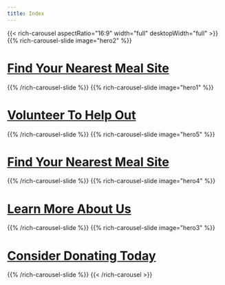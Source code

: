 ```yaml
--- 
title: Index
---
```


{{< rich-carousel aspectRatio="16:9" width="full" desktopWidth="full" >}}
{{% rich-carousel-slide image="hero2" %}}
# [Find Your Nearest Meal Site](/meals)
{{% /rich-carousel-slide %}}
{{% rich-carousel-slide image="hero1" %}}
# [Volunteer To Help Out](/get-involved)
{{% /rich-carousel-slide %}}
{{% rich-carousel-slide image="hero5" %}}
# [Find Your Nearest Meal Site](/meals)
{{% /rich-carousel-slide %}}
{{% rich-carousel-slide image="hero4" %}}
# [Learn More About Us](/about-us)
{{% /rich-carousel-slide %}}
{{% rich-carousel-slide image="hero3" %}}
# [Consider Donating Today](/donate)
{{% /rich-carousel-slide %}}
{{< /rich-carousel >}}